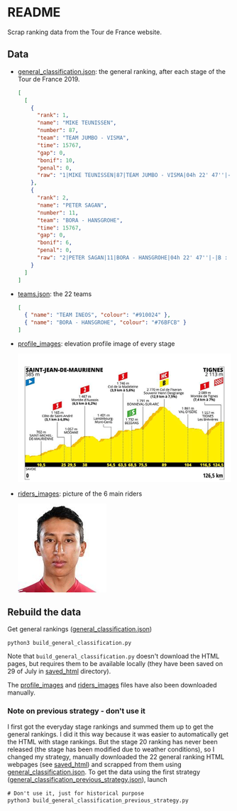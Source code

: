 # README

Scrap ranking data from the Tour de France website.

## Data

- [general_classification.json](./general_classification.json): the general ranking, after each stage of the Tour de France 2019.

  ```json
  [
    [
      {
        "rank": 1,
        "name": "MIKE TEUNISSEN",
        "number": 87,
        "team": "TEAM JUMBO - VISMA",
        "time": 15767,
        "gap": 0,
        "bonif": 10,
        "penal": 0,
        "raw": "1|MIKE TEUNISSEN|87|TEAM JUMBO - VISMA|04h 22' 47''|-|B : 10''|-"
      },
      {
        "rank": 2,
        "name": "PETER SAGAN",
        "number": 11,
        "team": "BORA - HANSGROHE",
        "time": 15767,
        "gap": 0,
        "bonif": 6,
        "penal": 0,
        "raw": "2|PETER SAGAN|11|BORA - HANSGROHE|04h 22' 47''|-|B : 6''|-"
      }
    ]
  ]
  ```

- [teams.json](./teams.json): the 22 teams

  ```json
  [
    { "name": "TEAM INEOS", "colour": "#910024" },
    { "name": "BORA - HANSGROHE", "colour": "#76BFCB" }
  ]
  ```

- [profile_images](./profile_images/): elevation profile image of every stage

  ![stage 19 elevation profile image](./profile_images/stage-19.jpeg)

- [riders_images](./riders_images/): picture of the 6 main riders

  ![Egan Bernal picture](./riders_images/EGAN_BERNAL.jpeg)

## Rebuild the data

Get general rankings ([general_classification.json](./general_classification.json))

```
python3 build_general_classification.py
```

Note that `build_general_classification.py` doesn't download the HTML pages, but requires them to be available locally (they have been saved on 29 of July in [saved_html](./saved_html/) directory).

The [profile_images](./profile_images/) and [riders_images](./riders_images/) files have also been downloaded manually.

### Note on previous strategy - don't use it

I first got the everyday stage rankings and summed them up to get the general rankings. I did it this way because it was easier to automatically get the HTML with stage rankings. But the stage 20 ranking has never been released (the stage has been modified due to weather conditions), so I changed my strategy, manually downloaded the 22 general ranking HTML webpages (see [saved_html](./saved_html/)) and scrapped from them using [general_classification.json](./general_classification.json). To get the data using the first strategy ([general_classification_previous_strategy.json](./general_classification_previous_strategy.json)), launch

```
# Don't use it, just for historical purpose
python3 build_general_classification_previous_strategy.py
```
